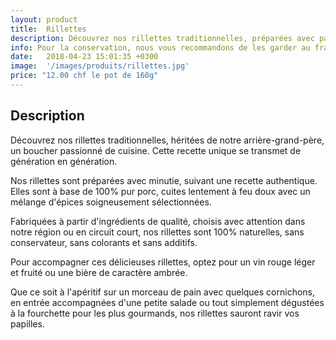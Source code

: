 ```yaml
---
layout: product
title:  Rillettes
description: Découvrez nos rillettes traditionnelles, préparées avec passion selon une recette héritée de notre arrière-grand-père, offrant une texture fondante et un goût authentique qui vous transporte instantanément dans les délices de la cuisine artisanale.
info: Pour la conservation, nous vous recommandons de les garder au frais à 4° max.<br/>Après ouverture, elle se conserve environ 5 à 15 jours.
date:   2018-04-23 15:01:35 +0300
image:  '/images/produits/rillettes.jpg'
price: "12.00 chf le pot de 160g"
---
```


## Description

Découvrez nos rillettes traditionnelles, héritées de notre arrière-grand-père, un boucher passionné de cuisine. Cette recette unique se transmet de génération en génération.

Nos rillettes sont préparées avec minutie, suivant une recette authentique. Elles sont à base de 100% pur porc, cuites lentement à feu doux avec un mélange d'épices soigneusement sélectionnées.

Fabriquées à partir d'ingrédients de qualité, choisis avec attention dans notre région ou en circuit court, nos rillettes sont 100% naturelles, sans conservateur, sans colorants et sans additifs.

Pour accompagner ces délicieuses rillettes, optez pour un vin rouge léger et fruité ou une bière de caractère ambrée.

Que ce soit à l'apéritif sur un morceau de pain avec quelques cornichons, en entrée accompagnées d'une petite salade ou tout simplement dégustées à la fourchette pour les plus gourmands, nos rillettes sauront ravir vos papilles.